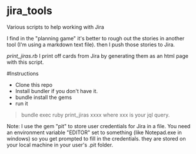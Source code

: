 # jira_tools
Various scripts to help working with Jira

I find in the "planning game" it's better to rough out the stories in another tool (I'm using a markdown text file).
then I push those stories to Jira.

*print_jiras.rb*
I print off cards from Jira by generating them as an html page with this script.

#Instructions

* Clone this repo
* Install bundler if you don't have it. 
* bundle install the gems
* run it 
> bundle exec ruby print_jiras  xxxx
where xxx is your jql query.

Note: I use the gem "pit" to store user credentials for Jira in a file. 
You need an environment variable "EDITOR" set to something  (like Notepad.exe in windows) so you get prompted to fill in the credentials. 
they are stored on your local machine in your user's .pit folder.
